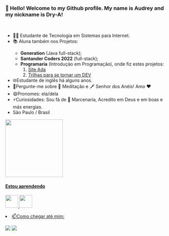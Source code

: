 <p align="center"><h3> 👋 Hello! Welcome to my Github profile.
 My name is Audrey and my nickname is Dry-A!</p></h3>
<p>&nbsp;</p>
<ul>
<li> 👩‍🎓 Estudante de Tecnologia em Sistemas para Internet.</li>
  <li> 📚 Aluna também nos Projetos: </li>
   <ul>
    <li><strong>Generation</strong> (Java full-stack);<li><strong>Santander Coders 2022</strong> (full-stack);<li><strong>Programaria</strong> (Introdução em Programação), onde fiz estes projetos: 
     <ol>
      <li><a href='https://siteada.audreydev1.repl.co/' target='_blank' class='url'>Site Ada</a> </li>
      <li><a href='https://dicasparaserdev.audreydev1.repl.co/' target='_blank' class='url'>Trilhas para se tornar um DEV</a></li>
     </ol>
   </ul>
<li>🌐Estudante de inglês há alguns anos.</li>
<li>💬Pergunte-me sobre 🥫 Meditação e 🗡 Senhor dos Anéis! Amo ❤️</li>
<li>😄Pronomes: ela/dela</li>
<li>⚡Curiosidades: Sou fã de 🔨  Marcenaria, Acredito em Deus e em boas e más energias.</li>
<li>São Paulo / Brasil</li>
</ul>

<div align="left">
  <a href="https://github.com/Dry-A">
  <img height="180em" src="https://github-readme-stats.vercel.app/api?username=Dry-A&show_icons=true&theme=dracula&include_all_commits=true&count_private=true"/>
</div>
 
 <h4> Estou aprendendo</h4>

<img src="https://cdn.jsdelivr.net/gh/devicons/devicon/icons/java/java-original.svg" width="40" height="40"/> <img src="https://cdn.jsdelivr.net/gh/devicons/devicon/icons/linux/linux-original.svg" width="40" height="40"/>


<li>📫Como chegar até mim:<br>
 
<a href="https://www.linkedin.com/in/audreyalbuquerque/" target="_blank"><img src="https://img.shields.io/badge/LinkedIn-0077B5?style=for-the-badge&logo=linkedin&logoColor=white" target="_blank"></a>
<a href="https://www.instagram.com/dry.dev/" target="_blank"><img src="https://img.shields.io/badge/-Instagram-%23E4405F?style=for-the-badge&logo=instagram&logoColor=white" target="_blank"></a>
 

